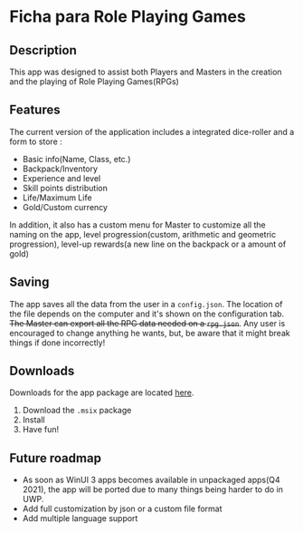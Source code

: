 # Ficha para Role Playing Games

## Description

This app was designed to assist both Players and Masters in the creation and the playing of Role Playing Games(RPGs)

## Features

The current version of the application includes a integrated dice-roller and  a form to store :

* Basic info(Name, Class, etc.)
* Backpack/Inventory
* Experience and level
* Skill points distribution
* Life/Maximum Life
* Gold/Custom currency

In addition, it also has a custom menu for Master to customize all the naming on the app, level progression(custom, arithmetic and geometric progression), level-up rewards(a new line on the backpack or a amount of gold)

## Saving

The app saves all the data from the user in a `config.json`. The location of the file depends on the computer and it's shown on the configuration tab. ~~The Master can export all the RPG data needed on a `rpg.json`~~. Any user is encouraged to change anything he wants, but, be aware that it might break things if done incorrectly!

## Downloads

Downloads for the app package are located [here](https://github.com/Agentew04/FichaRPG/releases). 

1. Download the `.msix` package
2. Install
3. Have fun!

## Future roadmap

* As soon as WinUI 3 apps becomes available in unpackaged apps(Q4 2021), the app will be ported due to many things being harder to do in UWP.
* Add full customization by json or a custom file format
* Add multiple language support
